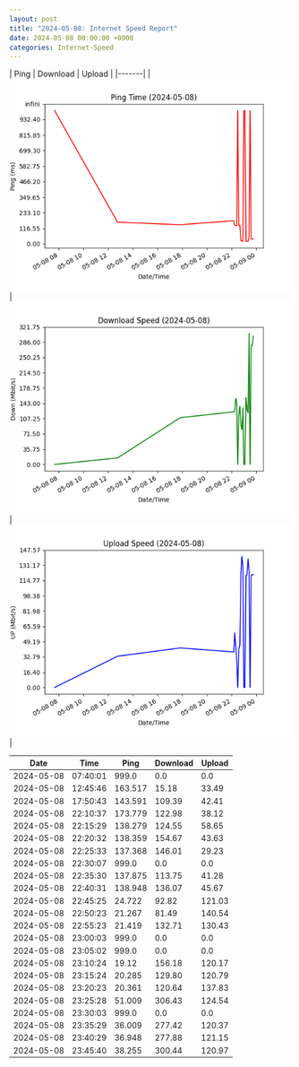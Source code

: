 ```yaml
---
layout: post
title: "2024-05-08: Internet Speed Report"
date: 2024-05-08 00:00:00 +0900
categories: Internet-Speed
---
```



| Ping | Download | Upload | 
|-------|
| ![Internet Speed Ping](/assets/2024-05-08-Internet-Speed/ping.png) | ![Internet Speed Download](/assets/2024-05-08-Internet-Speed/download.png) | ![Internet Speed Upload](/assets/2024-05-08-Internet-Speed/upload.png) |

| Date       | Time     | Ping   | Download  | Upload  |
|------------|----------|--------|-----------|---------|
| 2024-05-08 | 07:40:01 | 999.0 | 0.0 | 0.0 |
| 2024-05-08 | 12:45:46 | 163.517 | 15.18 | 33.49 |
| 2024-05-08 | 17:50:43 | 143.591 | 109.39 | 42.41 |
| 2024-05-08 | 22:10:37 | 173.779 | 122.98 | 38.12 |
| 2024-05-08 | 22:15:29 | 138.279 | 124.55 | 58.65 |
| 2024-05-08 | 22:20:32 | 138.359 | 154.67 | 43.63 |
| 2024-05-08 | 22:25:33 | 137.368 | 146.01 | 29.23 |
| 2024-05-08 | 22:30:07 | 999.0 | 0.0 | 0.0 |
| 2024-05-08 | 22:35:30 | 137.875 | 113.75 | 41.28 |
| 2024-05-08 | 22:40:31 | 138.948 | 136.07 | 45.67 |
| 2024-05-08 | 22:45:25 | 24.722 | 92.82 | 121.03 |
| 2024-05-08 | 22:50:23 | 21.267 | 81.49 | 140.54 |
| 2024-05-08 | 22:55:23 | 21.419 | 132.71 | 130.43 |
| 2024-05-08 | 23:00:03 | 999.0 | 0.0 | 0.0 |
| 2024-05-08 | 23:05:02 | 999.0 | 0.0 | 0.0 |
| 2024-05-08 | 23:10:24 | 19.12 | 156.18 | 120.17 |
| 2024-05-08 | 23:15:24 | 20.285 | 129.80 | 120.79 |
| 2024-05-08 | 23:20:23 | 20.361 | 120.64 | 137.83 |
| 2024-05-08 | 23:25:28 | 51.009 | 306.43 | 124.54 |
| 2024-05-08 | 23:30:03 | 999.0 | 0.0 | 0.0 |
| 2024-05-08 | 23:35:29 | 36.009 | 277.42 | 120.37 |
| 2024-05-08 | 23:40:29 | 36.948 | 277.88 | 121.15 |
| 2024-05-08 | 23:45:40 | 38.255 | 300.44 | 120.97 |
